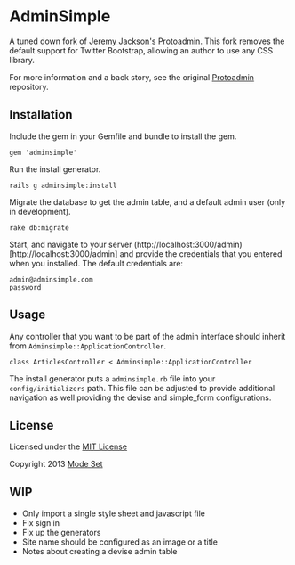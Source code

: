 # AdminSimple

A tuned down fork of [Jeremy Jackson's](https://github.com/jejacks0n)
[Protoadmin](https://github.com/jejacks0n/protoadmin). This fork removes
the default support for Twitter Bootstrap, allowing an author to use any
CSS library.

For more information and a back story, see the original [Protoadmin](https://github.com/jejacks0n/protoadmin) repository.


## Installation

Include the gem in your Gemfile and bundle to install the gem.

    gem 'adminsimple'

Run the install generator.

    rails g adminsimple:install

Migrate the database to get the admin table, and a default admin user (only in development).

    rake db:migrate

Start, and navigate to your server (http://localhost:3000/admin)[http://localhost:3000/admin] and provide the
credentials that you entered when you installed.  The default credentials are:

    admin@adminsimple.com
    password


## Usage

Any controller that you want to be part of the admin interface should inherit from `Adminsimple::ApplicationController`.

    class ArticlesController < Adminsimple::ApplicationController

The install generator puts a `adminsimple.rb` file into your `config/initializers` path.  This file can be adjusted to
provide additional navigation as well providing the devise and simple_form configurations.


## License

Licensed under the [MIT License](http://creativecommons.org/licenses/MIT/)

Copyright 2013 [Mode Set](http://modeset.com/)

## WIP
- Only import a single style sheet and javascript file
- Fix sign in
- Fix up the generators
- Site name should be configured as an image or a title
- Notes about creating a devise admin table

